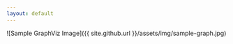 ```yaml
---
layout: default
---
```


![Sample GraphViz Image]({{ site.github.url }}/assets/img/sample-graph.jpg)
